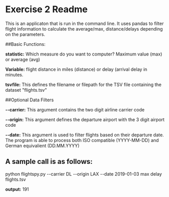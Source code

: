 # Exercise 2 Readme

This is an applicaton that is run in the command line. It uses pandas to filter flight information to calculate the average/max, distance/delays depending on the parameters.

##Basic Functions:

**statistic:** Which measure do you want to computer? Maximum value (max) or average (avg)

**Variable:** flight distance in miles (distance) or delay (arrival delay in minutes.

**tsvfile:** This defines the filename or filepath for the TSV file containing the dataset "flights.tsv"

##Optional Data Filters

**--carrier:** This argument contains the two digit airline carrier code

**--origin:** This argument defines the departure airport with the 3 digit airport code

**--date:** This argument is used to filter flights based on their departure date. The program is able to process both ISO compatible (YYYY-MM-DD) and German equivalient (DD.MM.YYYY)

## A sample call is as follows:

python flightspy.py --carrier DL --origin LAX --date 2019-01-03 max delay flights.tsv

**output:** 191
